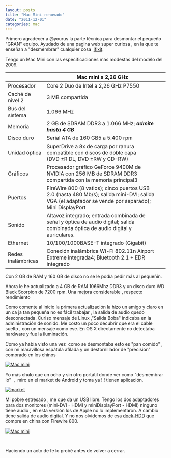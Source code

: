 ```yaml
---
layout: posts
title: "Mac Mini renovado"
date: "2011-12-01"
categories: mac
---
```


Primero agradecer a @yourus la parte técnica para desmontar el pequeño "GRAN" equipo. Ayudado de una pagina web super curiosa , en la que te enseñan a "desmembrar" cualquier cosa  [ifixit](https://www.ifixit.com/ "iFixit").

Tengo un Mac Mini con las especificaciones más modestas del modelo del 2009.

|  | Mac mini a 2,26 GHz |  |
| --- | --- | --- |
| Procesador | Core 2 Duo de Intel a 2,26 GHz P7550 |  |
| Caché de nivel 2 | 3 MB compartida |
| Bus del sistema | 1.066 MHz |
| Memoria | 2 GB de SDRAM DDR3 a 1.066 MHz; _**admite hasta 4 GB**_ |  |
| Disco duro | Serial ATA de 160 GB5 a 5.400 rpm |  |
| Unidad óptica | SuperDrive a 8x de carga por ranura compatible con discos de doble capa (DVD ±R DL, DVD ±RW y CD-RW) |
| Gráficos | Procesador gráfico GeForce 9400M de NVIDIA con 256 MB de SDRAM DDR3 compartida con la memoria principal3 |
| Puertos | FireWire 800 (8 vatios); cinco puertos USB 2.0 (hasta 480 Mb/s); salida mini-DVI; salida VGA (el adaptador se vende por separado); Mini DisplayPort |
| Sonido | Altavoz integrado; entrada combinada de señal y óptica de audio digital; salida combinada óptica de audio digital y auriculares. |
| Ethernet | 10/100/1000BASE-T integrado (Gigabit) |
| Redes inalámbricas | Conexión inalámbrica Wi-Fi 802.11n Airport Extreme integrada4; Bluetooth 2.1 + EDR integrado |

Con 2 GB de RAM y 160 GB de disco no se le podía pedir más al pequeñin.

Ahora le he actualizado a 4 GB de RAM 1066Mhz DDR3 y un disco duro WD Black Scorpion de 7200 rpm. Una mejora considerable , respecto rendimiento

Como comente al inicio la primera actualización la hizo un amigo y claro en un ca ja tan pequeña no es fácil trabajar , la salida de audio quedo desconectada. Curiso mensaje de Linux ,"Salida Boba" indicaba en la administración de sonido. Me costo un poco decubrir que era el cable  suelto , con un mensaje como ese. En OS X directamente no detectaba hardware y fue la iluminación.

Como ya había visto una vez  como se desmontaba esto es "pan comido" , con mi maravillosa espátula afilada y un destornillador de "precisión"  comprado en los chinos

[![Mac mini](images/6435856511_6f641fc274_z.jpg)](https://www.flickr.com/photos/12949201@N08/6435856511/ "Mac mini por sicotico, en Flickr")

Yo más chulo que un ocho y sin otro portátil donde ver como "desmembrar lo"  ,  miro en el market de Android y toma ya !!! tienen aplicación.

[![](images/market.png "market")](https://market.android.com/details?id=air.com.aiflex.mobile.ifixit&feature=search_result#?t=W251bGwsMSwxLDEsImFpci5jb20uYWlmbGV4Lm1vYmlsZS5pZml4aXQiXQ..)

Mi pobre estresado , me que da un USB libre. Tengo los dos adaptadores para dos monitores (mini-DVI - HDMI y miniDisplayPort - HDMI) ninguno tiene audio , en esta versión los de Apple no lo implementaron. A cambio tiene salida de audio digital. Y no nos olvidemos de esa [dock-HDD](https://luispuente.net/2011/07/docking-con-firewire-800/ "Docking con Firewire 800") que compre en china con Firewire 800.

[![Mac mini](images/6435856749_e58d3c0eff_z.jpg)](https://www.flickr.com/photos/12949201@N08/6435856749/ "Mac mini por sicotico, en Flickr")

 

Haciendo un acto de fe lo probé antes de volver a cerrar.
